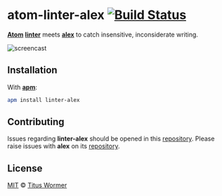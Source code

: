 # atom-linter-alex [![Build Status](https://img.shields.io/travis/wooorm/atom-linter-alex.svg)](https://travis-ci.org/wooorm/atom-linter-alex)

[**Atom**][atom] [**linter**][linter] meets [**alex**][alex] to catch
insensitive, inconsiderate writing.

![screencast][]

## Installation

With [**apm**][apm]:

```sh
apm install linter-alex
```

## Contributing

Issues regarding **linter-alex** should be opened in this
[repository][linter-issues].
Please raise issues with **alex** on its [repository][alex-issues].

## License

[MIT][license] © [Titus Wormer][author]

<!-- Definitions. -->

[atom]: https://atom.io

[linter]: https://github.com/AtomLinter/Linter

[alex]: https://github.com/wooorm/alex

[screencast]: https://rawgit.com/wooorm/atom-linter-alex/master/screencast.gif

[apm]: https://github.com/atom/apm

[license]: LICENSE

[author]: http://wooorm.com

[linter-issues]: https://github.com/wooorm/atom-linter-alex/issues

[alex-issues]: https://github.com/wooorm/alex/issues
